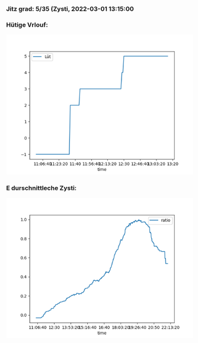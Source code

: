 ### Jitz grad: 5/35 (Zysti, 2022-03-01 13:15:00

### Hütige Vrlouf:
![Graph](Today.png)

### E durschnittleche Zysti:
![Graph](Zysti.png)